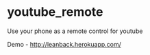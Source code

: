 # youtube_remote
Use your phone as a remote control for youtube

Demo - http://leanback.herokuapp.com/
